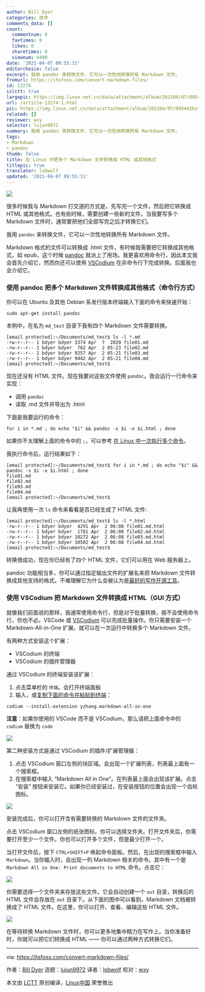 ```yaml
---
author: Bill Dyer
categories: 技术
comments_data: []
count:
  commentnum: 0
  favtimes: 0
  likes: 0
  sharetimes: 0
  viewnum: 4490
date: '2021-04-07 09:55:31'
editorchoice: false
excerpt: 我用 pandoc 来转换文件，它可以一次性地转换所有 Markdown 文件。
fromurl: https://itsfoss.com/convert-markdown-files/
id: 13274
islctt: true
largepic: https://img.linux.net.cn/data/attachment/album/202104/07/095441bztj6cz68j89568u.jpg
url: /article-13274-1.html
pic: https://img.linux.net.cn/data/attachment/album/202104/07/095441bztj6cz68j89568u.jpg.thumb.jpg
related: []
reviewer: wxy
selector: lujun9972
summary: 我用 pandoc 来转换文件，它可以一次性地转换所有 Markdown 文件。
tags:
- Markdown
- pandoc
thumb: false
title: 在 Linux 中把多个 Markdown 文件转换成 HTML 或其他格式
titlepic: true
translator: lxbwolf
updated: '2021-04-07 09:55:31'
---
```


![](https://img.linux.net.cn/data/attachment/album/202104/07/095441bztj6cz68j89568u.jpg)


很多时候我与 Markdown 打交道的方式是，先写完一个文件，然后把它转换成 HTML 或其他格式。也有些时候，需要创建一些新的文件。当我要写多个 Markdown 文件时，通常要把他们全部写完之后才转换它们。


我用 `pandoc` 来转换文件，它可以一次性地转换所有 Markdown 文件。


Markdown 格式的文件可以转换成 .html 文件，有时候我需要把它转换成其他格式，如 epub，这个时候 [pandoc](https://pandoc.org/) 就派上了用场。我更喜欢用命令行，因此本文我会首先介绍它，然而你还可以使用 [VSCodium](https://vscodium.com/) 在非命令行下完成转换。后面我也会介绍它。


### 使用 pandoc 把多个 Markdown 文件转换成其他格式（命令行方式）


你可以在 Ubuntu 及其他 Debian 系发行版本终端输入下面的命令来快速开始：



```
sudo apt-get install pandoc

```

本例中，在名为 `md_test` 目录下我有四个 Markdown 文件需要转换。



```
[email protected]:~/Documents/md_test$ ls -l *.md
-rw-r--r-- 1 bdyer bdyer 3374 Apr  7  2020 file01.md
-rw-r--r-- 1 bdyer bdyer  782 Apr  2 05:23 file02.md
-rw-r--r-- 1 bdyer bdyer 9257 Apr  2 05:21 file03.md
-rw-r--r-- 1 bdyer bdyer 9442 Apr  2 05:21 file04.md
[email protected]:~/Documents/md_test$

```

现在还没有 HTML 文件。现在我要对这些文件使用 `pandoc`。我会运行一行命令来实现：


* 调用 `pandoc`
* 读取 .md 文件并导出为 .html


下面是我要运行的命令：



```
for i in *.md ; do echo "$i" && pandoc -s $i -o $i.html ; done

```

如果你不太理解上面的命令中的 `;`，可以参考 [在 Linux 中一次执行多个命令](https://itsfoss.com/run-multiple-commands-linux/)。


我执行命令后，运行结果如下：



```
[email protected]:~/Documents/md_test$ for i in *.md ; do echo "$i" && pandoc -s $i -o $i.html ; done
file01.md
file02.md
file03.md
file04.md
[email protected]:~/Documents/md_test$

```

让我再使用一次 `ls` 命令来看看是否已经生成了 HTML 文件:



```
[email protected]:~/Documents/md_test$ ls -l *.html
-rw-r--r-- 1 bdyer bdyer  4291 Apr  2 06:08 file01.md.html
-rw-r--r-- 1 bdyer bdyer  1781 Apr  2 06:08 file02.md.html
-rw-r--r-- 1 bdyer bdyer 10272 Apr  2 06:08 file03.md.html
-rw-r--r-- 1 bdyer bdyer 10502 Apr  2 06:08 file04.md.html
[email protected]:~/Documents/md_test$

```

转换很成功，现在你已经有了四个 HTML 文件，它们可以用在 Web 服务器上。


pandoc 功能相当多，你可以通过指定输出文件的扩展名来把 Markdown 文件转换成其他支持的格式。不难理解它为什么会被认为是[最好的写作开源工具](https://itsfoss.com/open-source-tools-writers/)。


### 使用 VSCodium 把 Markdown 文件转换成 HTML（GUI 方式）


就像我们前面说的那样，我通常使用命令行，但是对于批量转换，我不会使用命令行，你也不必。VSCode 或 [VSCodium](https://itsfoss.com/vscodium/) 可以完成批量操作。你只需要安装一个 Markdown-All-in-One 扩展，就可以在一次运行中转换多个 Markdown 文件。


有两种方式安装这个扩展：


* VSCodium 的终端
* VSCodium 的插件管理器


通过 VSCodium 的终端安装该扩展：


1. 点击菜单栏的 `终端`。会打开终端面板
2. 输入，或[复制下面的命令并粘贴到终端](https://itsfoss.com/copy-paste-linux-terminal/)：



```
codium --install-extension yzhang.markdown-all-in-one

```

**注意**：如果你使用的 VSCode 而不是 VSCodium，那么请把上面命令中的 `codium` 替换为 `code`


![](https://img.linux.net.cn/data/attachment/album/202104/07/095532nmz18hxed6dxldqr.jpg)


第二种安装方式是通过 VSCodium 的插件/扩展管理器：


1. 点击 VSCodium 窗口左侧的块区域。会出现一个扩展列表，列表最上面有一个搜索框。
2. 在搜索框中输入 “Markdown All in One”。在列表最上面会出现该扩展。点击 “安装” 按钮来安装它。如果你已经安装过，在安装按钮的位置会出现一个齿轮图标。


![](https://img.linux.net.cn/data/attachment/album/202104/07/095533wp55yjpxx322u25h.jpg)


安装完成后，你可以打开含有需要转换的 Markdown 文件的文件夹。


点击 VSCodium 窗口左侧的纸张图标。你可以选择文件夹。打开文件夹后，你需要打开至少一个文件。你也可以打开多个文件，但是最少打开一个。


当打开文件后，按下 `CTRL+SHIFT+P` 唤起命令面板。然后，在出现的搜索框中输入 `Markdown`。当你输入时，会出现一列 Markdown 相关的命令。其中有一个是 `Markdown All in One: Print documents to HTML` 命令。点击它：


![](https://img.linux.net.cn/data/attachment/album/202104/07/095533wohb4vq7ph1qqq6m.jpg)


你需要选择一个文件夹来存放这些文件。它会自动创建一个 `out` 目录，转换后的 HTML 文件会存放在 `out` 目录下。从下面的图中可以看到，Markdown 文档被转换成了 HTML 文件。在这里，你可以打开、查看、编辑这些 HTML 文件。


![](https://img.linux.net.cn/data/attachment/album/202104/07/095534g25m4i2ws5554i5w.jpg)


在等待转换 Markdown 文件时，你可以更多地集中精力在写作上。当你准备好时，你就可以把它们转换成 HTML —— 你可以通过两种方式转换它们。




---


via: <https://itsfoss.com/convert-markdown-files/>


作者：[Bill Dyer](https://itsfoss.com/author/bill/) 选题：[lujun9972](https://github.com/lujun9972) 译者：[lxbwolf](https://github.com/lxbwolf) 校对：[wxy](https://github.com/wxy)


本文由 [LCTT](https://github.com/LCTT/TranslateProject) 原创编译，[Linux中国](https://linux.cn/) 荣誉推出